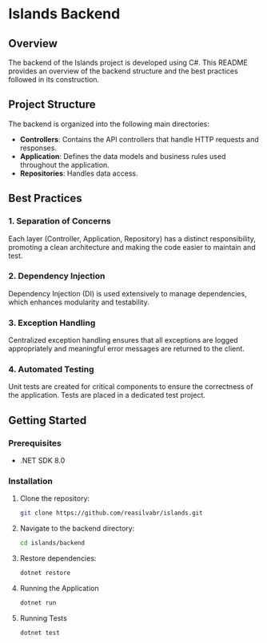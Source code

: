 # Islands Backend

## Overview

The backend of the Islands project is developed using C#. This README provides an overview of the backend structure and the best practices followed in its construction.

## Project Structure

The backend is organized into the following main directories:

- **Controllers**: Contains the API controllers that handle HTTP requests and responses.
- **Application**: Defines the data models and business rules used throughout the application.
- **Repositories**: Handles data access.

## Best Practices

### 1. **Separation of Concerns**
Each layer (Controller, Application, Repository) has a distinct responsibility, promoting a clean architecture and making the code easier to maintain and test.

### 2. **Dependency Injection**
Dependency Injection (DI) is used extensively to manage dependencies, which enhances modularity and testability.

### 3. **Exception Handling**
Centralized exception handling ensures that all exceptions are logged appropriately and meaningful error messages are returned to the client.

### 4. **Automated Testing**
Unit tests are created for critical components to ensure the correctness of the application. Tests are placed in a dedicated test project.

## Getting Started

### Prerequisites
- .NET SDK 8.0

### Installation

1. Clone the repository:
   ```sh
   git clone https://github.com/reasilvabr/islands.git
2. Navigate to the backend directory:
   ```sh
   cd islands/backend
3. Restore dependencies:
   ```sh
   dotnet restore
4. Running the Application
   ```sh
   dotnet run
5. Running Tests   
   ```sh
   dotnet test